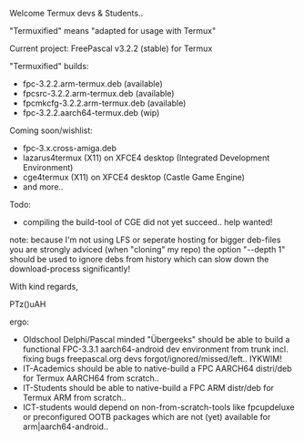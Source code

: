 Welcome Termux devs & Students..

"Termuxified" means "adapted for usage with Termux"

Current project: FreePascal v3.2.2 (stable) for Termux

"Termuxified" builds:
- fpc-3.2.2.arm-termux.deb (available)
- fpcsrc-3.2.2.arm-termux.deb (available)
- fpcmkcfg-3.2.2.arm-termux.deb (available)
- fpc-3.2.2.aarch64-termux.deb (wip)

Coming soon/wishlist:
- fpc-3.x.cross-amiga.deb
- lazarus4termux (X11) on XFCE4 desktop (Integrated Development Environment)
- cge4termux (X11) on XFCE4 desktop (Castle Game Engine)
- and more..

Todo:
- compiling the build-tool of CGE did not yet succeed.. help wanted! 

note: because I'm not using LFS or seperate hosting for bigger deb-files you are strongly adviced (when "cloning" my repo) the option "--depth 1" should be used to ignore debs from history which can slow down the download-process significantly!

With kind regards,

PTz()uAH

ergo:
- Oldschool Delphi/Pascal minded "Übergeeks" should be able to build a functional FPC-3.3.1 aarch64-android dev environment from trunk incl. fixing bugs freepascal.org devs forgot/ignored/missed/left.. IYKWIM!
- IT-Academics should be able to native-build a FPC AARCH64 distri/deb for Termux AARCH64 from scratch..
- IT-Students should be able to native-build a FPC ARM distr/deb for Termux ARM from scratch..
- ICT-students would depend on non-from-scratch-tools like fpcupdeluxe or preconfigured OOTB packages which are not (yet) available for arm|aarch64-android..

